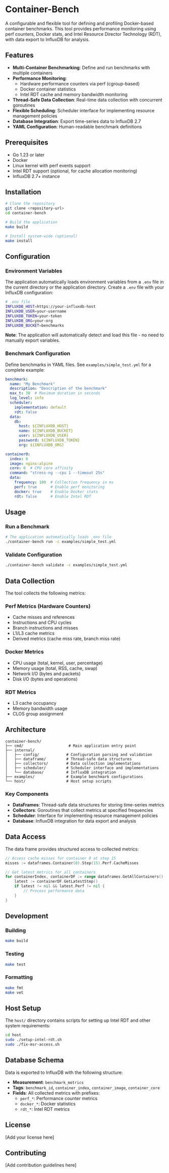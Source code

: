 # Container-Bench

A configurable and flexible tool for defining and profiling Docker-based container benchmarks. This tool provides performance monitoring using perf counters, Docker stats, and Intel Resource Director Technology (RDT), with data export to InfluxDB for analysis.

## Features

- **Multi-Container Benchmarking**: Define and run benchmarks with multiple containers
- **Performance Monitoring**: 
  - Hardware performance counters via perf (cgroup-based)
  - Docker container statistics
  - Intel RDT cache and memory bandwidth monitoring
- **Thread-Safe Data Collection**: Real-time data collection with concurrent goroutines
- **Flexible Scheduling**: Scheduler interface for implementing resource management policies
- **Database Integration**: Export time-series data to InfluxDB 2.7
- **YAML Configuration**: Human-readable benchmark definitions

## Prerequisites

- Go 1.23 or later
- Docker
- Linux kernel with perf events support
- Intel RDT support (optional, for cache allocation monitoring)
- InfluxDB 2.7+ instance

## Installation

```bash
# Clone the repository
git clone <repository-url>
cd container-bench

# Build the application
make build

# Install system-wide (optional)
make install
```

## Configuration

### Environment Variables

The application automatically loads environment variables from a `.env` file in the current directory or the application directory. Create a `.env` file with your InfluxDB configuration:

```bash
# .env file
INFLUXDB_HOST=https://your-influxdb-host
INFLUXDB_USER=your-username
INFLUXDB_TOKEN=your-token
INFLUXDB_ORG=your-org
INFLUXDB_BUCKET=benchmarks
```

**Note**: The application will automatically detect and load this file - no need to manually export variables.

### Benchmark Configuration

Define benchmarks in YAML files. See `examples/simple_test.yml` for a complete example:

```yaml
benchmark:
  name: "My Benchmark"
  description: "Description of the benchmark"
  max_t: 30  # Maximum duration in seconds
  log_level: info
  scheduler:
    implementation: default
    rdt: false
  data:
    db:
      host: ${INFLUXDB_HOST}
      name: ${INFLUXDB_BUCKET}
      user: ${INFLUXDB_USER}
      password: ${INFLUXDB_TOKEN}
      org: ${INFLUXDB_ORG}

container0:
  index: 0
  image: nginx:alpine
  core: 0  # CPU core affinity
  command: "stress-ng --cpu 1 --timeout 25s"
  data:
    frequency: 100  # Collection frequency in ms
    perf: true      # Enable perf monitoring
    docker: true    # Enable Docker stats
    rdt: false      # Enable Intel RDT
```

## Usage

### Run a Benchmark

```bash
# The application automatically loads .env file
./container-bench run -c examples/simple_test.yml
```

### Validate Configuration

```bash
./container-bench validate -c examples/simple_test.yml
```

## Data Collection

The tool collects the following metrics:

### Perf Metrics (Hardware Counters)
- Cache misses and references
- Instructions and CPU cycles
- Branch instructions and misses
- L1/L3 cache metrics
- Derived metrics (cache miss rate, branch miss rate)

### Docker Metrics
- CPU usage (total, kernel, user, percentage)
- Memory usage (total, RSS, cache, swap)
- Network I/O (bytes and packets)
- Disk I/O (bytes and operations)

### RDT Metrics
- L3 cache occupancy
- Memory bandwidth usage
- CLOS group assignment

## Architecture

```
container-bench/
├── cmd/                    # Main application entry point
├── internal/
│   ├── config/            # Configuration parsing and validation
│   ├── dataframe/         # Thread-safe data structures
│   ├── collectors/        # Data collection implementations
│   ├── scheduler/         # Scheduler interface and implementations
│   └── database/          # InfluxDB integration
├── examples/              # Example benchmark configurations
└── host/                  # Host setup scripts
```

### Key Components

- **DataFrames**: Thread-safe data structures for storing time-series metrics
- **Collectors**: Goroutines that collect metrics at specified frequencies
- **Scheduler**: Interface for implementing resource management policies
- **Database**: InfluxDB integration for data export and analysis

## Data Access

The data frame provides structured access to collected metrics:

```go
// Access cache misses for container 0 at step 15
misses := dataframes.Container(0).Step(15).Perf.CacheMisses

// Get latest metrics for all containers
for containerIndex, containerDF := range dataframes.GetAllContainers() {
    latest := containerDF.GetLatestStep()
    if latest != nil && latest.Perf != nil {
        // Process performance data
    }
}
```

## Development

### Building

```bash
make build
```

### Testing

```bash
make test
```

### Formatting

```bash
make fmt
make vet
```

## Host Setup

The `host/` directory contains scripts for setting up Intel RDT and other system requirements:

```bash
cd host
sudo ./setup-intel-rdt.sh
sudo ./fix-msr-access.sh
```

## Database Schema

Data is exported to InfluxDB with the following structure:

- **Measurement**: `benchmark_metrics`
- **Tags**: `benchmark_id`, `container_index`, `container_image`, `container_core`
- **Fields**: All collected metrics with prefixes:
  - `perf_*`: Performance counter metrics
  - `docker_*`: Docker statistics
  - `rdt_*`: Intel RDT metrics

## License

[Add your license here]

## Contributing

[Add contribution guidelines here]
